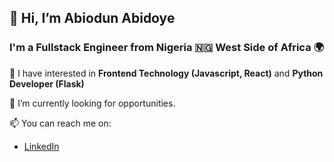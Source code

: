## 👋 Hi, I’m Abiodun Abidoye
### I'm a Fullstack Engineer from Nigeria 🇳🇬 West Side of Africa 🌍
👀 I have interested in **Frontend Technology (Javascript, React)** and **Python Developer (Flask)**

🌱 I’m currently looking for opportunities.

📫 You can reach me on:

- [LinkedIn](https://www.linkedin.com/in/abiodun-abidoye-59b30a143/)

<!---
Habidoye97/Habidoye97 is a ✨ special ✨ repository because its `README.md` (this file) appears on your GitHub profile.
You can click the Preview link to take a look at your changes.
--->
